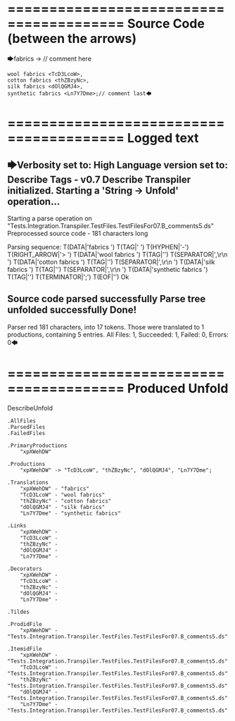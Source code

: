 ========================================
Source Code (between the arrows)
========================================

🡆fabrics <xpXWehDW> -> // comment here

    wool fabrics <TcD3LcoW>,
    cotton fabrics <thZBzyNc>,
    silk fabrics <dOlQGMJ4>,
    synthetic fabrics <Ln7Y7Dme>;// comment last🡄

========================================
Logged text
========================================

🡆Verbosity set to: High
Language version set to: Describe Tags - v0.7
Describe Transpiler initialized.
Starting a 'String -> Unfold' operation...
------------------------
Starting a parse operation on "Tests.Integration.Transpiler.TestFiles.TestFilesFor07.B_comments5.ds"
Preprocessed source code - 181 characters long

Parsing sequence: T(DATA|'fabrics ') T(TAG|'<xpXWehDW> ') T(HYPHEN|'-') T(RIGHT_ARROW|'> ') T(DATA|'wool fabrics ') T(TAG|'<TcD3LcoW>') T(SEPARATOR|',\r\n    ') T(DATA|'cotton fabrics ') T(TAG|'<thZBzyNc>') T(SEPARATOR|',\r\n    ') T(DATA|'silk fabrics ') T(TAG|'<dOlQGMJ4>') T(SEPARATOR|',\r\n    ') T(DATA|'synthetic fabrics ') T(TAG|'<Ln7Y7Dme>') T(TERMINATOR|';') T(EOF|'<EOF>') Ok

Source code parsed successfully
Parse tree unfolded successfully
Done!
------------------------
Parser red 181 characters, into 17 tokens.
Those were translated to 1 productions, containing 5 entries.
All Files: 1, Succeeded: 1, Failed: 0, Errors: 0🡄

========================================
Produced Unfold
========================================

DescribeUnfold

    .AllFiles
    .ParsedFiles
    .FailedFiles

    .PrimaryProductions
        "xpXWehDW" 

    .Productions
        "xpXWehDW" -> "TcD3LcoW", "thZBzyNc", "dOlQGMJ4", "Ln7Y7Dme";

    .Translations
        "xpXWehDW" - "fabrics"
        "TcD3LcoW" - "wool fabrics"
        "thZBzyNc" - "cotton fabrics"
        "dOlQGMJ4" - "silk fabrics"
        "Ln7Y7Dme" - "synthetic fabrics"

    .Links
        "xpXWehDW" - 
        "TcD3LcoW" - 
        "thZBzyNc" - 
        "dOlQGMJ4" - 
        "Ln7Y7Dme" - 

    .Decorators
        "xpXWehDW" - 
        "TcD3LcoW" - 
        "thZBzyNc" - 
        "dOlQGMJ4" - 
        "Ln7Y7Dme" - 

    .Tildes

    .ProdidFile
        "xpXWehDW" - "Tests.Integration.Transpiler.TestFiles.TestFilesFor07.B_comments5.ds"

    .ItemidFile
        "xpXWehDW" - "Tests.Integration.Transpiler.TestFiles.TestFilesFor07.B_comments5.ds"
        "TcD3LcoW" - "Tests.Integration.Transpiler.TestFiles.TestFilesFor07.B_comments5.ds"
        "thZBzyNc" - "Tests.Integration.Transpiler.TestFiles.TestFilesFor07.B_comments5.ds"
        "dOlQGMJ4" - "Tests.Integration.Transpiler.TestFiles.TestFilesFor07.B_comments5.ds"
        "Ln7Y7Dme" - "Tests.Integration.Transpiler.TestFiles.TestFilesFor07.B_comments5.ds"

